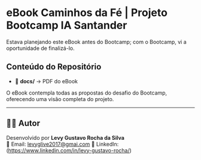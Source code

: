 # eBook Caminhos da Fé | Projeto Bootcamp IA Santander

Estava planejando este eBook antes do Bootcamp; com o Bootcamp, vi a oportunidade de finalizá-lo.

## Conteúdo do Repositório

- 📄 **docs/** → PDF do eBook  

O eBook contempla todas as propostas do desafio do Bootcamp, oferecendo uma visão completa do projeto.

---

## 🙋‍♂️ Autor
Desenvolvido por **Levy Gustavo Rocha da Silva**  
📧 Email: levyglive2017@gmai.com
🔗 LinkedIn: (https://www.linkedin.com/in/levy-gustavo-rocha/)
